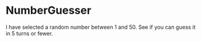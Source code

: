 # NumberGuesser
I have selected a random number between 1 and 50. See if you can guess it in 5 turns or fewer.
